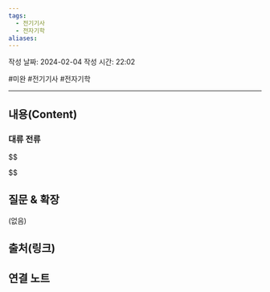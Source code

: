 ```yaml
---
tags:
  - 전기기사
  - 전자기학
aliases:
---
```

작성 날짜: 2024-02-04
작성 시간: 22:02

#미완 #전기기사 #전자기학 

----
## 내용(Content)
### 대류 전류
$$

$$

## 질문 & 확장

(없음)

## 출처(링크)


## 연결 노트










